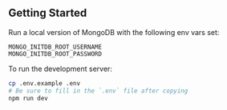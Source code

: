 

## Getting Started

Run a local version of MongoDB with the following env vars set:
```
MONGO_INITDB_ROOT_USERNAME
MONGO_INITDB_ROOT_PASSWORD
```

To run the development server:

```bash
cp .env.example .env
# Be sure to fill in the `.env` file after copying
npm run dev
```

